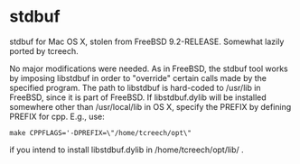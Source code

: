 stdbuf
======

stdbuf for Mac OS X, stolen from FreeBSD 9.2-RELEASE. Somewhat lazily ported by tcreech.

No major modifications were needed. As in FreeBSD, the stdbuf tool works by imposing libstdbuf in order to "override" certain calls made by the specified program. The path to libstdbuf is hard-coded to /usr/lib in FreeBSD, since it is part of FreeBSD. If libstdbuf.dylib will be installed somewhere other than /usr/local/lib in OS X, specify the PREFIX by defining PREFIX for cpp. E.g., use:

    make CPPFLAGS='-DPREFIX=\"/home/tcreech/opt\"

if you intend to install libstdbuf.dylib in /home/tcreech/opt/lib/ .

